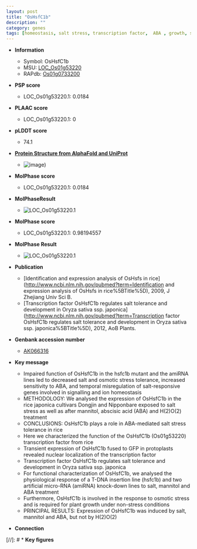 ```yaml
---
layout: post
title: "OsHsfC1b"
description: ""
category: genes
tags: [homeostasis, salt stress, transcription factor,  ABA , growth, salt, salt tolerance]
---
```


* **Information**  
    + Symbol: OsHsfC1b  
    + MSU: [LOC_Os01g53220](http://rice.plantbiology.msu.edu/cgi-bin/ORF_infopage.cgi?orf=LOC_Os01g53220)  
    + RAPdb: [Os01g0733200](http://rapdb.dna.affrc.go.jp/viewer/gbrowse_details/irgsp1?name=Os01g0733200)  

* **PSP score**  
    + LOC_Os01g53220.1: 0.0184 

* **PLAAC score**  
    + LOC_Os01g53220.1: 0 

* **pLDDT score**
    + 74.1

* **[Protein Structure from AlphaFold and UniProt](https://www.uniprot.org/uniprotkb/Q942D6/entry#structure)**
    + ![image](https://ricepsp.github.io/images/Q9/AF-Q942D6-F1.png))

* **MolPhase score**
    + LOC_Os01g53220.1: 0.0184

* **MolPhaseResult**
    + ![LOC_Os01g53220.1](https://ricepsp.github.io/pictures/LOC_Os01g/LOC_Os01g53220.1.png)

* **MolPhase score**
    + LOC_Os01g53220.1: 0.98194557

* **MolPhase Result**
    + ![LOC_Os01g53220.1](https://304243504.github.io/Pictures/LOC_Os01g/LOC_Os01g53220.1.png)

* **Publication**  
    + [Identification and expression analysis of OsHsfs in rice](http://www.ncbi.nlm.nih.gov/pubmed?term=Identification and expression analysis of OsHsfs in rice%5BTitle%5D), 2009, J Zhejiang Univ Sci B.
    + [Transcription factor OsHsfC1b regulates salt tolerance and development in Oryza sativa ssp. japonica](http://www.ncbi.nlm.nih.gov/pubmed?term=Transcription factor OsHsfC1b regulates salt tolerance and development in Oryza sativa ssp. japonica%5BTitle%5D), 2012, AoB Plants.

* **Genbank accession number**  
    + [AK066316](http://www.ncbi.nlm.nih.gov/nuccore/AK066316)

* **Key message**  
    + Impaired function of OsHsfC1b in the hsfc1b mutant and the amiRNA lines led to decreased salt and osmotic stress tolerance, increased sensitivity to ABA, and temporal misregulation of salt-responsive genes involved in signalling and ion homeostasis
    + METHODOLOGY: We analysed the expression of OsHsfC1b in the rice japonica cultivars Dongjin and Nipponbare exposed to salt stress as well as after mannitol, abscisic acid (ABA) and H(2)O(2) treatment
    + CONCLUSIONS: OsHsfC1b plays a role in ABA-mediated salt stress tolerance in rice
    + Here we characterized the function of the OsHsfC1b (Os01g53220) transcription factor from rice
    + Transient expression of OsHsfC1b fused to GFP in protoplasts revealed nuclear localization of the transcription factor
    + Transcription factor OsHsfC1b regulates salt tolerance and development in Oryza sativa ssp. japonica
    + For functional characterization of OsHsfC1b, we analysed the physiological response of a T-DNA insertion line (hsfc1b) and two artificial micro-RNA (amiRNA) knock-down lines to salt, mannitol and ABA treatment
    + Furthermore, OsHsfC1b is involved in the response to osmotic stress and is required for plant growth under non-stress conditions
    + PRINCIPAL RESULTS: Expression of OsHsfC1b was induced by salt, mannitol and ABA, but not by H(2)O(2)

* **Connection**  

[//]: # * **Key figures**  


